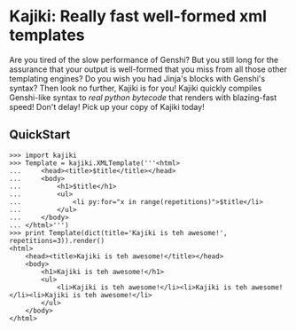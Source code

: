 # Kajiki: Really fast well-formed xml templates

Are you tired of the slow performance of Genshi? But
you still long for the assurance that your output is well-formed that you
miss from all those other templating engines? Do you wish you had Jinja's
blocks with Genshi's syntax? Then look  no further, Kajiki is for you!
Kajiki quickly compiles Genshi-like syntax to *real python bytecode*
that renders with blazing-fast speed! Don't delay! Pick up your
copy of Kajiki today!

## QuickStart

    >>> import kajiki
    >>> Template = kajiki.XMLTemplate('''<html>
    ...     <head><title>$title</title></head>
    ...     <body>
    ...         <h1>$title</h1>
    ...         <ul>
    ...             <li py:for="x in range(repetitions)">$title</li>
    ...         </ul>    
    ...     </body>
    ... </html>''')
    >>> print Template(dict(title='Kajiki is teh awesome!', repetitions=3)).render()
    <html>
        <head><title>Kajiki is teh awesome!</title></head>
        <body>
            <h1>Kajiki is teh awesome!</h1>
            <ul>
                <li>Kajiki is teh awesome!</li><li>Kajiki is teh awesome!</li><li>Kajiki is teh awesome!</li>
            </ul>    
        </body>
    </html>
